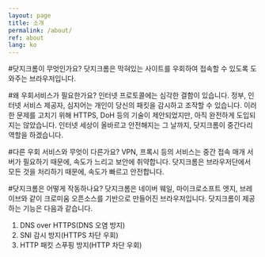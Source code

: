 ```yaml
---
layout: page
title: 소개
permalink: /about/
ref: about
lang: ko
---
```


#닷지크롬이 무엇인가요?
닷지크롬은 막혀있는 사이트를 우회하여 접속할 수 있도록 도와주는 브라우저입니다.

#왜 우회서비스가 필요한가요?
인터넷 프로토콜에는 심각한 결함이 있습니다. 정부, 인터넷 서비스 제공자, 심지어는 개인이 당신의 패킷을 감시하고 조작할 수 있습니다. 이러한 문제를 고치기 위해 HTTPS, DoH 등의 기술이 제안되었지만, 아직 완전하게 도입되지는 않았습니다. 인터넷 세상이 올바르고 안전해지는 그 날까지, 닷지크롬이 중간다리 역할을 하겠습니다.

#다른 우회 서비스와 무엇이 다른가요?
VPN, 프록시 등의 서비스는 중간 접속 매개 서버가 필요하기 때문에, 속도가 느리고 보안에 취약합니다. 닷지크롬은 브라우저단에서 모든 것을 처리하기 때문에, 속도가 빠르고 안전합니다.

#닷지크롬은 어떻게 작동하나요?
닷지크롬은 네이버 웨일, 마이크로소프트 엣지, 브레이브와 같이 크로미움 오픈소스를 기반으로 만들어진 브라우저입니다.
닷지크롬이 제공하는 기능은 다음과 같습니다.
1. DNS over HTTPS(DNS 오염 방지)
2. SNI 감시 방지(HTTPS 차단 우회)
3. HTTP 패킷 스푸핑 방지(HTTP 차단 우회)
